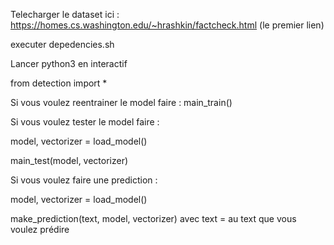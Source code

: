 Telecharger le dataset ici : https://homes.cs.washington.edu/~hrashkin/factcheck.html (le premier lien)

executer depedencies.sh

Lancer python3 en interactif

from detection import *

Si vous voulez reentrainer le model faire : main_train()

Si vous voulez tester le model faire :

model, vectorizer = load_model()

main_test(model, vectorizer)

Si vous voulez faire une prediction  :

model, vectorizer = load_model()

make_prediction(text, model, vectorizer) avec text = au text que vous voulez prédire




